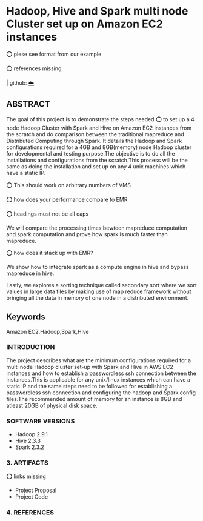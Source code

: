 # Hadoop, Hive and Spark multi node Cluster set up on Amazon EC2 instances

:o: plese see format from our example

:o: references missing

| github: [:cloud:](https://github.com/cloudmesh-community/fa18-516-29/blob/master/project-paper/report.md)

## ABSTRACT

The goal of this project is to demonstrate the steps needed  :o: to set up a 4 node Hadoop Cluster with Spark and Hive on Amazon EC2 instances from the scratch and do comparison between the traditional mapreduce and Distributed Computing through Spark. It details the Hadoop and Spark configurations required for a 4GB and 8GB(memory) node Hadoop cluster for developmental and testing purpose.The objective is to do all the installations and configurations from the scratch.This process will be the same as doing the installation and set up on any 4 unix machines which have a static IP.

:o: This should work on arbitrary numbers of VMS

:o: how does your performance compare to EMR

:o: headings must not be all caps

We will  compare the processing times bewteen mapreduce computation and spark computation and prove how spark is much
faster than mapreduce. 

:o: how does it stack up with EMR?

We show how to integrate spark as a compute engine in hive and bypass mapreduce in hive.

Lastly, we explores a sorting technique called secondary sort where we sort values in large data files by making use of map reduce framework without bringing all the data in memory of one node in a distributed environment.


## Keywords

Amazon EC2,Hadoop,Spark,Hive

### INTRODUCTION

The project describes what are the minimum configurations required for a multi node Hadoop cluster set-up with Spark and Hive in AWS EC2 instances and how to establish a passwordless ssh connection between the instances.This is applicable for any unix/linux instances which can have a static IP and the same steps need to be followed for establishing a passwordless ssh connection and configuring the hadoop and Spark config files.The recommended amount of memory for an instance is 8GB and atleast 20GB of physical disk space.

### SOFTWARE VERSIONS

* Hadoop 2.9.1
* Hive 2.3.3
* Spark 2.3.2
	
### 3. ARTIFACTS

:o: links missing

* Project Proposal
* Project Code

### 4. REFERENCES
